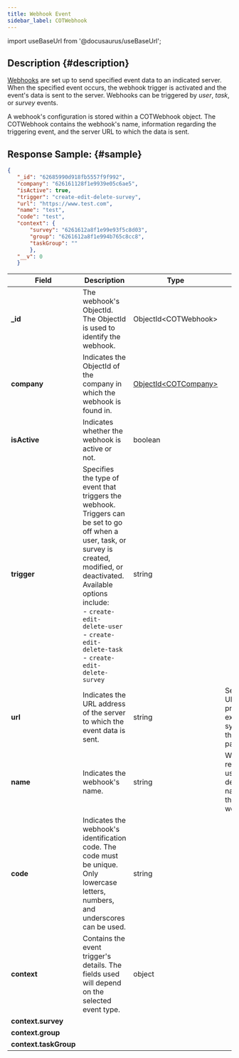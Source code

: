 ```yaml
---
title: Webhook Event
sidebar_label: COTWebhook
---
```

import useBaseUrl from '@docusaurus/useBaseUrl';

## Description {#description}

[Webhooks](/docs/documentation/admin/admin_webhooksd) are set up to send specified event data to an indicated server. When the specified event occurs, the webhook trigger is activated and the event's data is sent to the server. Webhooks can be triggered by _user_, _task_, or _survey_ events.

A webhook's configuration is stored within a COTWebhook object. The COTWebhook contains the webhook's name, information regarding the triggering event, and the server URL to which the data is sent.

## Response Sample: {#sample}

```json
{
   "_id": "62685990d918fb5557f9f992",
   "company": "626161128f1e9939e05c6ae5",
   "isActive": true,
   "trigger": "create-edit-delete-survey",
   "url": "https://www.test.com",
   "name": "test",
   "code": "test",
   "context": {
       "survey": "6261612a8f1e99e93f5c8d03",
       "group": "6261612a8f1e994b765c8cc8",
       "taskGroup": ""
       },
   "__v": 0
   }
```
Field | Description | Type | Notes
--- | --- | --- | ---
**_id** | The webhook's ObjectId. The ObjectId is used to identify the webhook. | ObjectId<COTWebhook\> | 
**company** | Indicates the ObjectId of the company in which the webhook is found in. | [ObjectId<COTCompany\>](/docs/documentation/models/model_company) |
**isActive** | Indicates whether the webhook is active or not. | boolean | 
**trigger** | Specifies the type of event that triggers the webhook. Triggers can be set to go off when a user, task, or survey is created, modified, or deactivated. <br/>Available options include: <br/>- `create-edit-delete-user`<br/>- `create-edit-delete-task`<br/>- `create-edit-delete-survey` | string | 
**url** | Indicates the URL address of the server to which the event data is sent. | string | Server URLs are provided by external systems or third-parties.
**name** | Indicates the webhook's name. | string | We recommend using a descriptive name for the webhook.
**code** | Indicates the webhook's identification code. The code must be unique. Only lowercase letters, numbers, and underscores can be used. | string |
**context** | Contains the event trigger's details. The fields used will depend on the selected event type.| object | 
**context.survey** |
**context.group** |
**context.taskGroup** |
